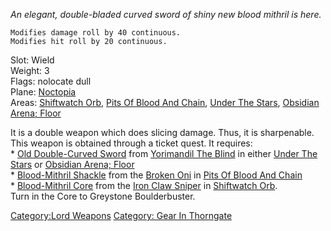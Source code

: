 *An elegant, double-bladed curved sword of shiny new blood mithril is
here.*

`Modifies damage roll by 40 continuous.`  
`Modifies hit roll by 20 continuous.`

Slot: Wield  
Weight: 3  
Flags: nolocate dull  
Plane: [Noctopia](:Category:_Noctopia "wikilink")  
Areas: [Shiftwatch Orb](:Category:Shiftwatch_Orb "wikilink"), [Pits Of
Blood And Chain](:Category:Pits_Of_Blood_And_Chain "wikilink"), [Under
The Stars](:Category:Under_The_Stars "wikilink"), [Obsidian Arena;
Floor](:Category:Obsidian_Arena;_Floor "wikilink")

It is a double weapon which does slicing damage. Thus, it is
sharpenable.  
This weapon is obtained through a ticket quest. It requires:  
\* [Old Double-Curved Sword](Old_Double-Curved_Sword "wikilink") from
[Yorimandil The Blind](Yorimandil_The_Blind "wikilink") in either [Under
The Stars](:Category:Under_The_Stars "wikilink") or [Obsidian Arena;
Floor](:Category:Obsidian_Arena;_Floor "wikilink")  
\* [Blood-Mithril Shackle](Blood-Mithril_Shackle "wikilink") from the
[Broken Oni](Broken_Oni "wikilink") in [Pits Of Blood And
Chain](:Category:Pits_Of_Blood_And_Chain "wikilink")  
\* [Blood-Mithril Core](Blood-Mithril_Core "wikilink") from the [Iron
Claw Sniper](Iron_Claw_Sniper "wikilink") in [Shiftwatch
Orb](:Category:Shiftwatch_Orb "wikilink").  
Turn in the Core to Greystone Boulderbuster.

[Category:Lord Weapons](Category:Lord_Weapons "wikilink") [Category:
Gear In Thorngate](Category:_Gear_In_Thorngate "wikilink")
